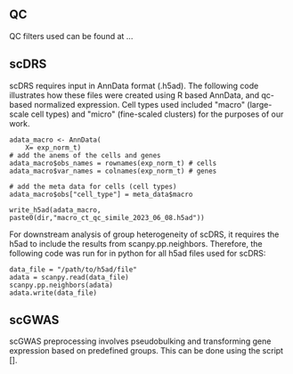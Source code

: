 ## QC
QC filters used can be found at ...

## scDRS
scDRS requires input in AnnData format (.h5ad). The following code illustrates how these files were created using R based AnnData, and qc-based normalized expression. Cell types used included "macro" (large-scale cell types) and "micro" (fine-scaled clusters) for the purposes of our work.

```
adata_macro <- AnnData(
    X= exp_norm_t)
# add the anems of the cells and genes
adata_macro$obs_names = rownames(exp_norm_t) # cells
adata_macro$var_names = colnames(exp_norm_t) # genes

# add the meta data for cells (cell types)
adata_macro$obs["cell_type"] = meta_data$macro

write_h5ad(adata_macro, paste0(dir,"macro_ct_qc_simile_2023_06_08.h5ad"))
```

For downstream analysis of group heterogeneity of scDRS, it requires the h5ad to include the results from scanpy.pp.neighbors. Therefore, the following code was run for in python for all h5ad files used for scDRS:

```
data_file = "/path/to/h5ad/file"
adata = scanpy.read(data_file)
scanpy.pp.neighbors(adata)
adata.write(data_file)
```

## scGWAS
scGWAS preprocessing involves pseudobulking and transforming gene expression based on predefined groups. This can be done using the script [].
